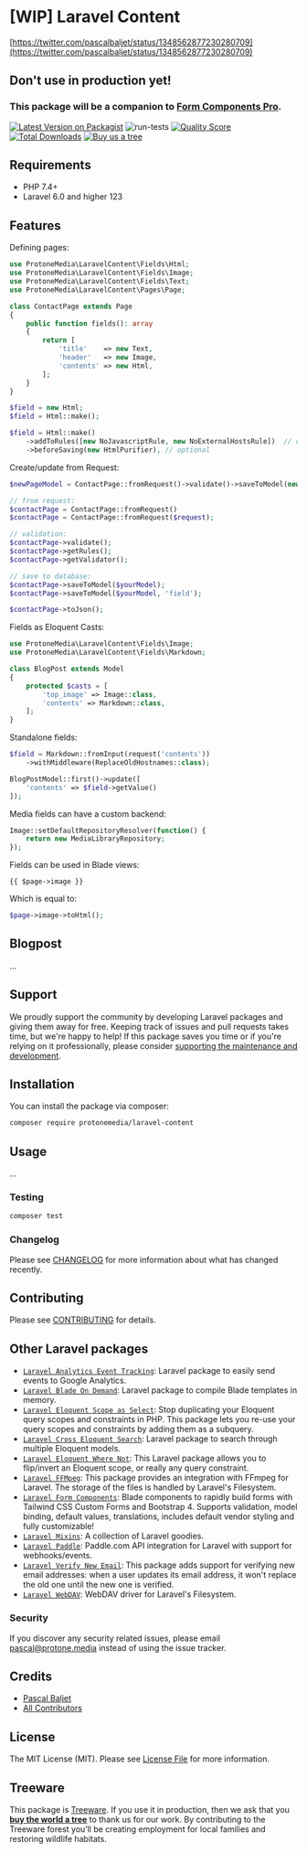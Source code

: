 # [WIP] Laravel Content
[https://twitter.com/pascalbaljet/status/1348562877230280709](https://twitter.com/pascalbaljet/status/1348562877230280709)
## Don't use in production yet!

### This package will be a companion to [Form Components Pro](https://formcomponents.pro).

[![Latest Version on Packagist](https://img.shields.io/packagist/v/protonemedia/laravel-content.svg?style=flat-square)](https://packagist.org/packages/protonemedia/laravel-content)
![run-tests](https://github.com/protonemedia/laravel-content/workflows/run-tests/badge.svg)
[![Quality Score](https://img.shields.io/scrutinizer/g/protonemedia/laravel-content.svg?style=flat-square)](https://scrutinizer-ci.com/g/protonemedia/laravel-content)
[![Total Downloads](https://img.shields.io/packagist/dt/protonemedia/laravel-content.svg?style=flat-square)](https://packagist.org/packages/protonemedia/laravel-content)
[![Buy us a tree](https://img.shields.io/badge/Treeware-%F0%9F%8C%B3-lightgreen)](https://plant.treeware.earth/protonemedia/laravel-content)

## Requirements

* PHP 7.4+
* Laravel 6.0 and higher
123

## Features

Defining pages:

```php
use ProtoneMedia\LaravelContent\Fields\Html;
use ProtoneMedia\LaravelContent\Fields\Image;
use ProtoneMedia\LaravelContent\Fields\Text;
use ProtoneMedia\LaravelContent\Pages\Page;

class ContactPage extends Page
{
    public function fields(): array
    {
        return [
            'title'    => new Text,
            'header'   => new Image,
            'contents' => new Html,
        ];
    }
}

$field = new Html;
$field = Html::make();

$field = Html::make()
    ->addToRules([new NoJavascriptRule, new NoExternalHostsRule])  // optional
    ->beforeSaving(new HtmlPurifier), // optional
```

Create/update from Request:

```php
$newPageModel = ContactPage::fromRequest()->validate()->saveToModel(new PageModel);

// from request:
$contactPage = ContactPage::fromRequest()
$contactPage = ContactPage::fromRequest($request);

// validation:
$contactPage->validate();
$contactPage->getRules();
$contactPage->getValidator();

// save to database:
$contactPage->saveToModel($yourModel);
$contactPage->saveToModel($yourModel, 'field');

$contactPage->toJson();
```

Fields as Eloquent Casts:

```php
use ProtoneMedia\LaravelContent\Fields\Image;
use ProtoneMedia\LaravelContent\Fields\Markdown;

class BlogPost extends Model
{
    protected $casts = [
        'top_image' => Image::class,
        'contents' => Markdown::class,
    ];
}
```

Standalone fields:

```php
$field = Markdown::fromInput(request('contents'))
    ->withMiddleware(ReplaceOldHostnames::class);

BlogPostModel::first()->update([
    'contents' => $field->getValue()
]);
```

Media fields can have a custom backend:

```php
Image::setDefaultRepositoryResolver(function() {
    return new MediaLibraryRepository;
});
```

Fields can be used in Blade views:

```blade
{{ $page->image }}
```

Which is equal to:

```php
$page->image->toHtml();
```

## Blogpost

...

## Support

We proudly support the community by developing Laravel packages and giving them away for free. Keeping track of issues and pull requests takes time, but we're happy to help! If this package saves you time or if you're relying on it professionally, please consider [supporting the maintenance and development](https://github.com/sponsors/pascalbaljet).

## Installation

You can install the package via composer:

```bash
composer require protonemedia/laravel-content
```

## Usage

...

### Testing

``` bash
composer test
```

### Changelog

Please see [CHANGELOG](CHANGELOG.md) for more information about what has changed recently.

## Contributing

Please see [CONTRIBUTING](CONTRIBUTING.md) for details.

## Other Laravel packages

* [`Laravel Analytics Event Tracking`](https://github.com/protonemedia/laravel-analytics-event-tracking): Laravel package to easily send events to Google Analytics.
* [`Laravel Blade On Demand`](https://github.com/protonemedia/laravel-blade-on-demand): Laravel package to compile Blade templates in memory.
* [`Laravel Eloquent Scope as Select`](https://github.com/protonemedia/laravel-eloquent-scope-as-select): Stop duplicating your Eloquent query scopes and constraints in PHP. This package lets you re-use your query scopes and constraints by adding them as a subquery.
* [`Laravel Cross Eloquent Search`](https://github.com/protonemedia/laravel-cross-eloquent-search): Laravel package to search through multiple Eloquent models.
* [`Laravel Eloquent Where Not`](https://github.com/protonemedia/laravel-eloquent-where-not): This Laravel package allows you to flip/invert an Eloquent scope, or really any query constraint.
* [`Laravel FFMpeg`](https://github.com/protonemedia/laravel-ffmpeg): This package provides an integration with FFmpeg for Laravel. The storage of the files is handled by Laravel's Filesystem.
* [`Laravel Form Components`](https://github.com/protonemedia/laravel-form-components): Blade components to rapidly build forms with Tailwind CSS Custom Forms and Bootstrap 4. Supports validation, model binding, default values, translations, includes default vendor styling and fully customizable!
* [`Laravel Mixins`](https://github.com/protonemedia/laravel-mixins): A collection of Laravel goodies.
* [`Laravel Paddle`](https://github.com/protonemedia/laravel-paddle): Paddle.com API integration for Laravel with support for webhooks/events.
* [`Laravel Verify New Email`](https://github.com/protonemedia/laravel-verify-new-email): This package adds support for verifying new email addresses: when a user updates its email address, it won't replace the old one until the new one is verified.
* [`Laravel WebDAV`](https://github.com/protonemedia/laravel-webdav): WebDAV driver for Laravel's Filesystem.

### Security

If you discover any security related issues, please email pascal@protone.media instead of using the issue tracker.

## Credits

- [Pascal Baljet](https://github.com/protonemedia)
- [All Contributors](../../contributors)

## License

The MIT License (MIT). Please see [License File](LICENSE.md) for more information.

## Treeware

This package is [Treeware](https://treeware.earth). If you use it in production, then we ask that you [**buy the world a tree**](https://plant.treeware.earth/pascalbaljetmedia/laravel-content) to thank us for our work. By contributing to the Treeware forest you’ll be creating employment for local families and restoring wildlife habitats.
